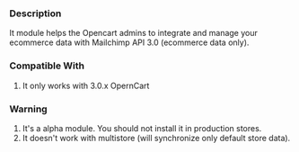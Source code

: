 ### Description

It module helps the Opencart admins to integrate and manage your ecommerce data with Mailchimp API 3.0 (ecommerce data only).

### Compatible With
1. It only works with 3.0.x OpernCart

### Warning

1. It's a alpha module. You should not install it in production stores.
2. It doesn't work with multistore (will synchronize only default store data).

